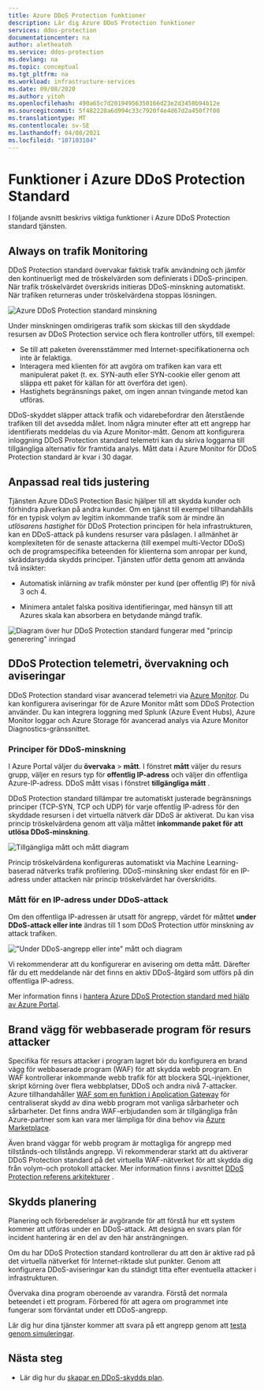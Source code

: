 ```yaml
---
title: Azure DDoS Protection funktioner
description: Lär dig Azure DDoS Protection funktioner
services: ddos-protection
documentationcenter: na
author: aletheatoh
ms.service: ddos-protection
ms.devlang: na
ms.topic: conceptual
ms.tgt_pltfrm: na
ms.workload: infrastructure-services
ms.date: 09/08/2020
ms.author: yitoh
ms.openlocfilehash: 490a65c7d20194956350166d23e2d3450b94b12e
ms.sourcegitcommit: 5f482220a6d994c33c7920f4e4d67d2a450f7f08
ms.translationtype: MT
ms.contentlocale: sv-SE
ms.lasthandoff: 04/08/2021
ms.locfileid: "107103104"
---
```

# <a name="azure-ddos-protection-standard-features"></a>Funktioner i Azure DDoS Protection Standard

I följande avsnitt beskrivs viktiga funktioner i Azure DDoS Protection standard tjänsten.

## <a name="always-on-traffic-monitoring"></a>Always on trafik Monitoring

DDoS Protection standard övervakar faktisk trafik användning och jämför den kontinuerligt med de tröskelvärden som definierats i DDoS-principen. När trafik tröskelvärdet överskrids initieras DDoS-minskning automatiskt. När trafiken returneras under tröskelvärdena stoppas lösningen.

![Azure DDoS Protection standard minskning](./media/ddos-protection-overview/mitigation.png)

Under minskningen omdirigeras trafik som skickas till den skyddade resursen av DDoS Protection service och flera kontroller utförs, till exempel:

- Se till att paketen överensstämmer med Internet-specifikationerna och inte är felaktiga.
- Interagera med klienten för att avgöra om trafiken kan vara ett manipulerat paket (t. ex. SYN-auth eller SYN-cookie eller genom att släppa ett paket för källan för att överföra det igen).
- Hastighets begränsnings paket, om ingen annan tvingande metod kan utföras.

DDoS-skyddet släpper attack trafik och vidarebefordrar den återstående trafiken till det avsedda målet. Inom några minuter efter att ett angrepp har identifierats meddelas du via Azure Monitor-mått. Genom att konfigurera inloggning DDoS Protection standard telemetri kan du skriva loggarna till tillgängliga alternativ för framtida analys. Mått data i Azure Monitor för DDoS Protection standard är kvar i 30 dagar.

## <a name="adaptive-real-time-tuning"></a>Anpassad real tids justering

Tjänsten Azure DDoS Protection Basic hjälper till att skydda kunder och förhindra påverkan på andra kunder. Om en tjänst till exempel tillhandahålls för en typisk volym av legitim inkommande trafik som är mindre än *utlösarens hastighet* för DDoS Protection principen för hela infrastrukturen, kan en DDoS-attack på kundens resurser vara påslagen. I allmänhet är komplexiteten för de senaste attackerna (till exempel multi-Vector DDoS) och de programspecifika beteenden för klienterna som anropar per kund, skräddarsydda skydds principer. Tjänsten utför detta genom att använda två insikter:

- Automatisk inlärning av trafik mönster per kund (per offentlig IP) för nivå 3 och 4.

- Minimera antalet falska positiva identifieringar, med hänsyn till att Azures skala kan absorbera en betydande mängd trafik.

![Diagram över hur DDoS Protection standard fungerar med "princip generering" inringad](./media/ddos-best-practices/image-5.png)

## <a name="ddos-protection-telemetry-monitoring-and-alerting"></a>DDoS Protection telemetri, övervakning och aviseringar

DDoS Protection standard visar avancerad telemetri via [Azure Monitor](../azure-monitor/overview.md). Du kan konfigurera aviseringar för de Azure Monitor mått som DDoS Protection använder. Du kan integrera loggning med Splunk (Azure Event Hubs), Azure Monitor loggar och Azure Storage för avancerad analys via Azure Monitor Diagnostics-gränssnittet.

### <a name="ddos-mitigation-policies"></a>Principer för DDoS-minskning

I Azure Portal väljer du **övervaka**  >  **mått**. I fönstret **mått** väljer du resurs grupp, väljer en resurs typ för **offentlig IP-adress** och väljer din offentliga Azure-IP-adress. DDoS mått visas i fönstret **tillgängliga mått** .

DDoS Protection standard tillämpar tre automatiskt justerade begränsnings principer (TCP-SYN, TCP och UDP) för varje offentlig IP-adress för den skyddade resursen i det virtuella nätverk där DDoS är aktiverat. Du kan visa princip tröskelvärdena genom att välja måttet **inkommande paket för att utlösa DDoS-minskning**.

![Tillgängliga mått och mått diagram](./media/ddos-best-practices/image-7.png)

Princip tröskelvärdena konfigureras automatiskt via Machine Learning-baserad nätverks trafik profilering. DDoS-minskning sker endast för en IP-adress under attacken när princip tröskelvärdet har överskridits.

### <a name="metric-for-an-ip-address-under-ddos-attack"></a>Mått för en IP-adress under DDoS-attack

Om den offentliga IP-adressen är utsatt för angrepp, värdet för måttet **under DDoS-attack eller inte** ändras till 1 som DDoS Protection utför minskning av attack trafiken.

!["Under DDoS-angrepp eller inte" mått och diagram](./media/ddos-best-practices/image-8.png)

Vi rekommenderar att du konfigurerar en avisering om detta mått. Därefter får du ett meddelande när det finns en aktiv DDoS-åtgärd som utförs på din offentliga IP-adress.

Mer information finns i [hantera Azure DDoS Protection standard med hjälp av Azure Portal](manage-ddos-protection.md).

## <a name="web-application-firewall-for-resource-attacks"></a>Brand vägg för webbaserade program för resurs attacker

Specifika för resurs attacker i program lagret bör du konfigurera en brand vägg för webbaserade program (WAF) för att skydda webb program. En WAF kontrollerar inkommande webb trafik för att blockera SQL-injektioner, skript körning över flera webbplatser, DDoS och andra nivå 7-attacker. Azure tillhandahåller [WAF som en funktion i Application Gateway](../web-application-firewall/ag/ag-overview.md) för centraliserat skydd av dina webb program mot vanliga sårbarheter och sårbarheter. Det finns andra WAF-erbjudanden som är tillgängliga från Azure-partner som kan vara mer lämpliga för dina behov via [Azure Marketplace](https://azuremarketplace.microsoft.com/marketplace/apps?search=WAF&page=1).

Även brand väggar för webb program är mottagliga för angrepp med tillstånds-och tillstånds angrepp. Vi rekommenderar starkt att du aktiverar DDoS Protection standard på det virtuella WAF-nätverket för att skydda dig från volym-och protokoll attacker. Mer information finns i avsnittet [DDoS Protection referens arkitekturer](ddos-protection-reference-architectures.md) .

## <a name="protection-planning"></a>Skydds planering

Planering och förberedelser är avgörande för att förstå hur ett system kommer att utföras under en DDoS-attack. Att designa en svars plan för incident hantering är en del av den här ansträngningen.

Om du har DDoS Protection standard kontrollerar du att den är aktive rad på det virtuella nätverket för Internet-riktade slut punkter. Genom att konfigurera DDoS-aviseringar kan du ständigt titta efter eventuella attacker i infrastrukturen. 

Övervaka dina program oberoende av varandra. Förstå det normala beteendet i ett program. Förbered för att agera om programmet inte fungerar som förväntat under ett DDoS-angrepp. 

Lär dig hur dina tjänster kommer att svara på ett angrepp genom att [testa genom simuleringar](test-through-simulations.md).

## <a name="next-steps"></a>Nästa steg

- Lär dig hur du [skapar en DDoS-skydds plan](manage-ddos-protection.md).
